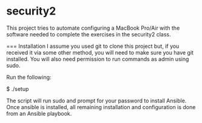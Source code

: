 # security2
This project tries to automate configuring a MacBook Pro/Air with the 
software needed to complete the exercises in the security2 class.

=== Installation
I assume you used git to clone this project but, if you received it via
some other method, you will need to make sure you have git installed.  You
will also need permission to run commands as admin using sudo.

Run the following:

$ ./setup

The script will run sudo and prompt for your password to install Ansible.
Once ansible is installed, all remaining installation and configuration is
done from an Ansible playbook.
